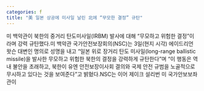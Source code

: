 ```yaml
---
categories: f
title: "美 일본 상공에 미사일 날린 北에 “무모한 결정” 규탄"
---
```

미 백악관이 북한의 중거리 탄도미사일(IRBM) 발사에 대해 “무모하고 위험한 결정”이라며 강력 규탄했다.미 백악관 국가안전보장회의(NSC)는 3일(현지 시각) 에이드리언 왓슨 대변인 명의로 성명을 내고 “일본 위로 장거리 탄도 미사일(long-range ballistic missile)을 발사한 무모하고 위험한 북한의 결정을 강력하게 규탄한다”며 “이 행동은 역내 불안을 초래하고, 북한이 유엔 안전보장이사회 결의와 국제 안전 규범을 노골적으로 무시하고 있다는 것을 보여준다”고 밝혔다.NSC는 이어 제이크 설리번 미 국가안보보좌관이